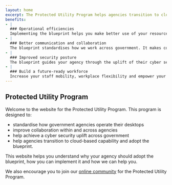 ```yaml
---
layout: home
excerpt: The Protected Utility Program helps agencies transition to cloud-based capability and adopt the blueprint.
benefits:
- |
  ### Operational efficiencies
  Implementing the blueprint helps you make better use of your resources, allowing you to focus on core business activities.
- |
  ### Better communication and collaboration
  The blueprint standardises how we work across government. It makes communication and collaboration safer and easier within and across agencies.
- |
  ### Improved security posture
  The blueprint guides your agency through the uplift of their cyber security posture, and assists with the Australian Signals Directorate Essential Eight maturity.
- | 
  ### Build a future-ready workforce
  Increase your staff mobility, workplace flexibility and empower your people with modern ways of working.
---
```


## Protected Utility Program

Welcome to the website for the Protected Utility Program. This program is designed to:

*	standardise how government agencies operate their desktops
*	improve collaboration within and across agencies
*	help achieve a cyber security uplift across government
*	help agencies transition to cloud-based capability and adopt the blueprint.

This website helps you understand why your agency should adopt the blueprint, how you can implement it and how we can help you.

We also encourage you to join our [online community](https://community.desktop.gov.au/) for the Protected Utility Program.
